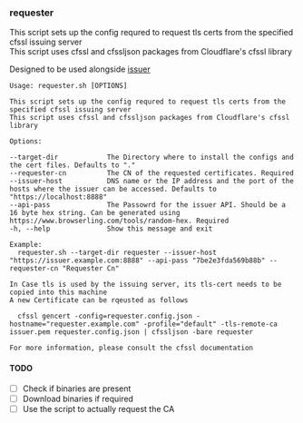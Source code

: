 ### requester

This script sets up the config requred to request tls certs from the specified cfssl issuing server  
This script uses cfssl and cfssljson packages from Cloudflare's cfssl library  

Designed to be used alongside [issuer](https://github.com/mrityunjaygr8/issuer/)

```
Usage: requester.sh [OPTIONS]

This script sets up the config requred to request tls certs from the specified cfssl issuing server
This script uses cfssl and cfssljson packages from Cloudflare's cfssl library

Options:

--target-dir            The Directory where to install the configs and the cert files. Defaults to "."
--requester-cn          The CN of the requested certificates. Required
--issuer-host           DNS name or the IP address and the port of the hosts where the issuer can be accessed. Defaults to "https://localhost:8888"
--api-pass              The Passowrd for the issuer API. Should be a 16 byte hex string. Can be generated using https://www.browserling.com/tools/random-hex. Required
-h, --help              Show this message and exit

Example:
  requester.sh --target-dir requester --issuer-host "https://issuer.example.com:8888" --api-pass "7be2e3fda569b88b" --requester-cn "Requester Cn"

In Case tls is used by the issuing server, its tls-cert needs to be copied into this machine
A new Certificate can be rqeusted as follows

  cfssl gencert -config=requester.config.json -hostname="requester.example.com" -profile="default" -tls-remote-ca issuer.pem requester.config.json | cfssljson -bare requester

For more information, please consult the cfssl documentation
```

#### TODO
- [ ] Check if binaries are present
- [ ] Download binaries if required
- [ ] Use the script to actually request the CA